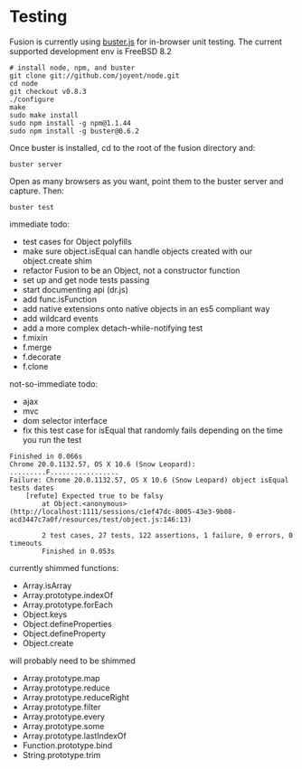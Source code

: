 Testing
=======

Fusion is currently using [buster.js](http://busterjs.org) for in-browser
unit testing. The current supported development env is FreeBSD 8.2

```
# install node, npm, and buster
git clone git://github.com/joyent/node.git
cd node
git checkout v0.8.3
./configure
make
sudo make install
sudo npm install -g npm@1.1.44
sudo npm install -g buster@0.6.2
```

Once buster is installed, cd to the root of the fusion directory and:
```
buster server
```

Open as many browsers as you want, point them to the buster server and capture.
Then:
```
buster test
````

immediate todo:
- test cases for Object polyfills
- make sure object.isEqual can handle objects created with our object.create shim
- refactor Fusion to be an Object, not a constructor function
- set up and get node tests passing
- start documenting api (dr.js)
- add func.isFunction
- add native extensions onto native objects in an es5 compliant way
- add wildcard events
- add a more complex detach-while-notifying test
- f.mixin
- f.merge
- f.decorate
- f.clone

not-so-immediate todo:
- ajax
- mvc
- dom selector interface
- fix this test case for isEqual that randomly fails depending on the time you run the test
```
Finished in 0.066s
Chrome 20.0.1132.57, OS X 10.6 (Snow Leopard): .........F.................                                                      
Failure: Chrome 20.0.1132.57, OS X 10.6 (Snow Leopard) object isEqual tests dates
    [refute] Expected true to be falsy
        at Object.<anonymous> (http://localhost:1111/sessions/c1ef47dc-8005-43e3-9b08-acd3447c7a0f/resources/test/object.js:146:13)

        2 test cases, 27 tests, 122 assertions, 1 failure, 0 errors, 0 timeouts
        Finished in 0.053s
```

currently shimmed functions:
- Array.isArray
- Array.prototype.indexOf
- Array.prototype.forEach
- Object.keys
- Object.defineProperties
- Object.defineProperty
- Object.create

will probably need to be shimmed
- Array.prototype.map
- Array.prototype.reduce
- Array.prototype.reduceRight
- Array.prototype.filter
- Array.prototype.every
- Array.prototype.some
- Array.prototype.lastIndexOf
- Function.prototype.bind
- String.prototype.trim
